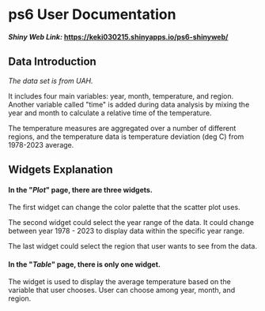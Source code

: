 # ps6 User Documentation

#### ***Shiny Web Link:*** <https://keki030215.shinyapps.io/ps6-shinyweb/>

## Data Introduction

*The data set is from UAH.*

It includes four main variables: year, month, temperature, and region. Another variable called "time" is added during data analysis by mixing the year and month to calculate a relative time of the temperature.

The temperature measures are aggregated over a number of different regions, and the temperature data is temperature deviation (deg C) from 1978-2023 average.

## Widgets Explanation

#### **In the "*Plot*" page, there are three widgets.**

The first widget can change the color palette that the scatter plot uses.

The second widget could select the year range of the data. It could change between year 1978 - 2023 to display data within the specific year range.

The last widget could select the region that user wants to see from the data.

#### **In the "*Table*" page, there is only one widget.**

The widget is used to display the average temperature based on the variable that user chooses. User can choose among year, month, and region.
